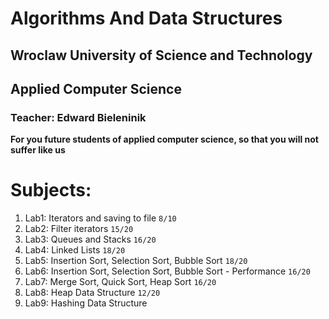 # Algorithms And Data Structures
## Wroclaw University of Science and Technology
## Applied Computer Science
### Teacher: Edward Bieleninik

**For you future students of applied computer science, so that you will not suffer like us**


# Subjects:
 1. Lab1: Iterators and saving to file `8/10`
 2. Lab2: Filter iterators `15/20`
 3. Lab3: Queues and Stacks `16/20`
 4. Lab4: Linked Lists `18/20`
 5. Lab5: Insertion Sort, Selection Sort, Bubble Sort `18/20`
 6. Lab6: Insertion Sort, Selection Sort, Bubble Sort - Performance `16/20`
 7. Lab7: Merge Sort, Quick Sort, Heap Sort `16/20`
 8. Lab8: Heap Data Structure `12/20`
 9. Lab9: Hashing Data Structure
